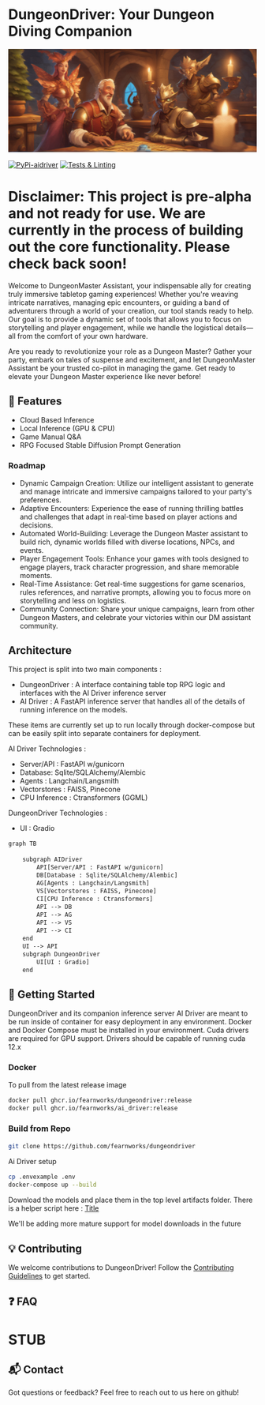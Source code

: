 # DungeonDriver: Your Dungeon Diving Companion

![image](https://github.com/fearnworks/dungeondriver/blob/main/DungeonDriverBanner.jpg)

[![PyPi-aidriver](https://github.com/fearnworks/dungeondriver/actions/workflows/python-publish.yml/badge.svg?event=workflow_dispatch)](https://github.com/fearnworks/dungeondriver/actions/workflows/python-publish.yml)
[![Tests & Linting](https://github.com/fearnworks/dungeondriver/actions/workflows/pytest.yml/badge.svg)](https://github.com/fearnworks/dungeondriver/actions/workflows/pytest.yml)


Disclaimer:
This project is pre-alpha and not ready for use. We are currently in the process of building out the core functionality. Please check back soon!
====

Welcome to DungeonMaster Assistant, your indispensable ally for creating truly immersive tabletop gaming experiences! Whether you're weaving intricate narratives, managing epic encounters, or guiding a band of adventurers through a world of your creation, our tool stands ready to help. Our goal is to provide a dynamic set of tools that allows you to focus on storytelling and player engagement, while we handle the logistical details—all from the comfort of your own hardware.

Are you ready to revolutionize your role as a Dungeon Master? Gather your party, embark on tales of suspense and excitement, and let DungeonMaster Assistant be your trusted co-pilot in managing the game. Get ready to elevate your Dungeon Master experience like never before!

## 🌟 Features
- Cloud Based Inference
- Local Inference (GPU & CPU)
- Game Manual Q&A
- RPG Focused Stable Diffusion Prompt Generation

### Roadmap
- Dynamic Campaign Creation: Utilize our intelligent assistant to generate and manage intricate and immersive campaigns tailored to your party's preferences.
- Adaptive Encounters: Experience the ease of running thrilling battles and challenges that adapt in real-time based on player actions and decisions.
- Automated World-Building: Leverage the Dungeon Master assistant to build rich, dynamic worlds filled with diverse locations, NPCs, and events.
- Player Engagement Tools: Enhance your games with tools designed to engage players, track character progression, and share memorable moments.
- Real-Time Assistance: Get real-time suggestions for game scenarios, rules references, and narrative prompts, allowing you to focus more on storytelling and less on logistics.
- Community Connection: Share your unique campaigns, learn from other Dungeon Masters, and celebrate your victories within our DM assistant community.

## Architecture
This project is split into two main components :
- DungeonDriver : A interface containing table top RPG logic and interfaces with the AI Driver inference server
- AI Driver : A FastAPI inference server that handles all of the details of running inference on the models.

These items are currently set up to run locally through docker-compose but can be easily split into separate containers for deployment.

AI Driver Technologies :
- Server/API : FastAPI w/gunicorn
- Database: Sqlite/SQLAlchemy/Alembic
- Agents : Langchain/Langsmith
- Vectorstores : FAISS, Pinecone
- CPU Inference : Ctransformers (GGML)

DungeonDriver Technologies :
- UI : Gradio

```mermaid
graph TB

    subgraph AIDriver
        API[Server/API : FastAPI w/gunicorn]
        DB[Database : Sqlite/SQLAlchemy/Alembic]
        AG[Agents : Langchain/Langsmith]
        VS[Vectorstores : FAISS, Pinecone]
        CI[CPU Inference : Ctransformers]
        API --> DB
        API --> AG
        API --> VS
        API --> CI
    end
    UI --> API
    subgraph DungeonDriver
        UI[UI : Gradio]
    end
```

## 🚀 Getting Started
DungeonDriver and its companion inference server AI Driver are meant to be run inside of container for easy deployment in any environment. Docker and Docker Compose must be installed in your environment. Cuda drivers are required for GPU support. Drivers should be capable of running cuda 12.x

### Docker
To pull from the latest release image

```bash
docker pull ghcr.io/fearnworks/dungeondriver:release
docker pull ghcr.io/fearnworks/ai_driver:release
```


### Build from Repo


```bash
git clone https://github.com/fearnworks/dungeondriver
```

Ai Driver setup
```bash
cp .envexample .env
docker-compose up --build
```

Download the models and place them in the top level artifacts folder. There is a helper script here :
[Title](ai_driver/ai_driver/scripts/download_model.py)

We'll be adding more mature support for model downloads in the future

## 💡 Contributing

We welcome contributions to DungeonDriver! Follow the [Contributing Guidelines](./CONTRIBUTING.md) to get started.

## ❓ FAQ

# STUB

## 📬 Contact

Got questions or feedback? Feel free to reach out to us here on github!
